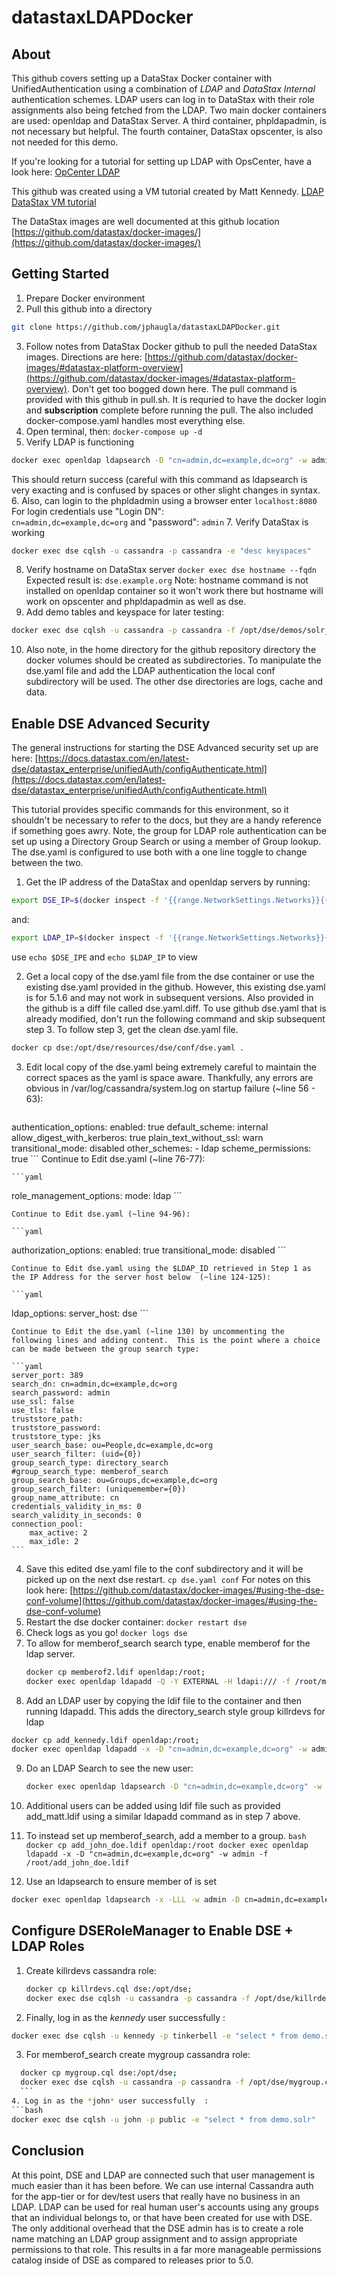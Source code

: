 # datastaxLDAPDocker

## About

This github covers setting up a DataStax Docker container with UnifiedAuthentication using a combination of *LDAP* and *DataStax Internal* authentication schemes. LDAP users can log in to DataStax with their role assignments also being fetched from the LDAP.  Two main docker containers are used:  openldap and DataStax Server.  A third container, phpldapadmin, is not necessary but helpful.  The fourth container, DataStax opscenter, is also not needed for this demo.

If you're looking for a tutorial for setting up LDAP with OpsCenter, have a look here: [OpCenter LDAP](https://gist.github.com/gmflau/2c5b1939f3df3a7e6bb2554733c7310e)

This github was created using a VM tutorial created by Matt Kennedy.  [LDAP DataStax VM tutorial](https://git.io/v6JKb)

The DataStax images are well documented at this github location  [https://github.com/datastax/docker-images/](https://github.com/datastax/docker-images/)



## Getting Started
1. Prepare Docker environment
2. Pull this github into a directory  
```bash
git clone https://github.com/jphaugla/datastaxLDAPDocker.git
```
3. Follow notes from DataStax Docker github to pull the needed DataStax images.  Directions are here:  [https://github.com/datastax/docker-images/#datastax-platform-overview](https://github.com/datastax/docker-images/#datastax-platform-overview).  Don't get too bogged down here.  The pull command is provided with this github in pull.sh. It is requried to have the docker login and **subscription** complete before running the pull.  The also included docker-compose.yaml handles most everything else.
4. Open terminal, then: `docker-compose up -d`
5. Verify LDAP is functioning 
```bash
docker exec openldap ldapsearch -D "cn=admin,dc=example,dc=org" -w admin -b "dc=example,dc=org"
```
This should return success (careful with this command as ldapsearch is very exacting and is confused by spaces or other slight changes in syntax.
6. Also, can login to the phpldadmin using a browser enter `localhost:8080`  For login credentials use "Login DN":  
`cn=admin,dc=example,dc=org` and "password": `admin`
7. Verify DataStax is working 
```bash
docker exec dse cqlsh -u cassandra -p cassandra -e "desc keyspaces"
```
8. Verify hostname on DataStax server `docker exec dse hostname --fqdn`  Expected result is: `dse.example.org` Note:  hostname command is not installed on openldap container so it won't work there but hostname will work on opscenter and phpldapadmin as well as dse.
9. Add demo tables and keyspace for later testing:
```bash
docker exec dse cqlsh -u cassandra -p cassandra -f /opt/dse/demos/solr_stress/resources/schema/create_table.cql
```
10. Also note, in the home directory for the github repository directory the docker volumes should be created as subdirectories.  To manipulate the dse.yaml file and add the LDAP authentication the local conf subdirectory will be used.  The other dse directories are logs, cache and data.

## Enable DSE Advanced Security

The general instructions for starting the DSE Advanced security set up are here:
[https://docs.datastax.com/en/latest-dse/datastax_enterprise/unifiedAuth/configAuthenticate.html](https://docs.datastax.com/en/latest-dse/datastax_enterprise/unifiedAuth/configAuthenticate.html)

This tutorial provides specific commands for this environment, so it shouldn't be necessary to refer to the docs, but they are a handy reference if something goes awry.  Note, the group for LDAP role authentication can be set up using a Directory Group Search or using a member of Group lookup.  The dse.yaml is configured to use both with a one line toggle to change between the two.

1. Get the IP address of the DataStax and openldap servers by running:
```bash
export DSE_IP=$(docker inspect -f '{{range.NetworkSettings.Networks}}{{.IPAddress}}{{end}}' dse)
```
   and:
```bash
export LDAP_IP=$(docker inspect -f '{{range.NetworkSettings.Networks}}{{.IPAddress}}{{end}}' openldap)
```
use `echo $DSE_IPE` and `echo $LDAP_IP` to view

2. Get a local copy of the dse.yaml file from the dse container or use the existing dse.yaml provided in the github.  However, this existing dse.yaml is for 5.1.6 and may not work in subsequent versions.  Also provided in the github is a diff file called dse.yaml.diff.   To use github dse.yaml that is already modified, don't run the following command and skip subsequent step 3.  To follow step 3, get the clean dse.yaml file.
```bash
docker cp dse:/opt/dse/resources/dse/conf/dse.yaml .
``` 

3. Edit local copy of the dse.yaml being extremely careful to maintain the correct spaces as the yaml is space aware.   Thankfully, any errors are obvious in /var/log/cassandra/system.log on startup failure (~line 56 - 63):

    ```yaml
authentication_options:
    enabled: true
    default_scheme: internal
    allow_digest_with_kerberos: true
    plain_text_without_ssl: warn
    transitional_mode: disabled
    other_schemes:
      - ldap
    scheme_permissions: true
    ```
    Continue to Edit dse.yaml (~line 76-77):
    
    ```yaml
role_management_options:
    mode: ldap
    ```
    
    Continue to Edit dse.yaml (~line 94-96):
    
    ```yaml
authorization_options:
    enabled: true
    transitional_mode: disabled
    ```
    
    Continue to Edit dse.yaml using the $LDAP_ID retrieved in Step 1 as the IP Address for the server host below  (~line 124-125):
    
    ```yaml
 ldap_options:
    server_host: dse
    ```
    
    Continue to Edit the dse.yaml (~line 130) by uncommenting the following lines and adding content.  This is the point where a choice can be made between the group search type:
    
    ```yaml
    server_port: 389
    search_dn: cn=admin,dc=example,dc=org
    search_password: admin
    use_ssl: false
    use_tls: false
    truststore_path:
    truststore_password:
    truststore_type: jks
    user_search_base: ou=People,dc=example,dc=org
    user_search_filter: (uid={0})
    group_search_type: directory_search
    #group_search_type: memberof_search
    group_search_base: ou=Groups,dc=example,dc=org
    group_search_filter: (uniquemember={0})
    group_name_attribute: cn
    credentials_validity_in_ms: 0
    search_validity_in_seconds: 0
    connection_pool:
        max_active: 2
        max_idle: 2
    ```    
4. Save this edited dse.yaml file to the conf subdirectory and it will be picked up on the next dse restart. `cp dse.yaml conf` For notes on this look here:  [https://github.com/datastax/docker-images/#using-the-dse-conf-volume](https://github.com/datastax/docker-images/#using-the-dse-conf-volume)
5. Restart the dse docker container: `docker restart dse`
6. Check logs as you go!  `docker logs dse`
7. To allow for memberof_search search type, enable memberof for the ldap server.
    ```bash
    docker cp memberof2.ldif openldap:/root;
    docker exec openldap ldapadd -Q -Y EXTERNAL -H ldapi:/// -f /root/memberof2.ldif`    
    ```
8. Add an LDAP user by copying the ldif file to the container and then running ldapadd.  This adds the directory_search style group killrdevs for ldap 
```bash
docker cp add_kennedy.ldif openldap:/root;
docker exec openldap ldapadd -x -D "cn=admin,dc=example,dc=org" -w admin -f /root/add_kennedy.ldif
```
9. Do an LDAP Search to see the new user:

    ```bash
    docker exec openldap ldapsearch -D "cn=admin,dc=example,dc=org" -w admin -b "dc=example,dc=org" -H ldap://openldap    
    ```
 10. Additional users can be added using ldif file such as provided add_matt.ldif using a similar ldapadd command as in step 7 above.
 11. To instead set up memberof_search, add a member to a group.
    ```bash
    docker cp add_john_doe.ldif openldap:/root
    docker exec openldap ldapadd -x -D "cn=admin,dc=example,dc=org" -w admin -f /root/add_john_doe.ldif
    ``` 
 12. Use an ldapsearch to ensure member of is set
```bash
docker exec openldap ldapsearch -x -LLL -w admin -D cn=admin,dc=example,dc=org -H ldap:/// -b dc=example,dc=org memberof
```

## Configure DSERoleManager to Enable DSE + LDAP Roles


1.  Create killrdevs cassandra role:
    ```bash
    docker cp killrdevs.cql dse:/opt/dse;
    docker exec dse cqlsh -u cassandra -p cassandra -f /opt/dse/killrdevs.cql
    ```  
2. Finally, log in as the *kennedy* user successfully  : 
```bash
docker exec dse cqlsh -u kennedy -p tinkerbell -e "select * from demo.solr"
```
3. For memberof_search create mygroup cassandra role:
  ```bash
    docker cp mygroup.cql dse:/opt/dse;
    docker exec dse cqlsh -u cassandra -p cassandra -f /opt/dse/mygroup.cql
    ``` 
4. Log in as the *john* user successfully  : 
```bash
docker exec dse cqlsh -u john -p public -e "select * from demo.solr"
```

## Conclusion
At this point, DSE and LDAP are connected such that user management is much easier than it has been before. We can use internal Cassandra auth for the app-tier or for dev/test users that really have no business in an LDAP. LDAP can be used for real human user's accounts using any groups that an individual belongs to, or that have been created for use with DSE. The only additional overhead that the DSE admin has is to create a role name matching an LDAP group assignment and to assign appropriate permissions to that role. This results in a far more manageable permissions catalog inside of DSE as compared to releases prior to 5.0.
